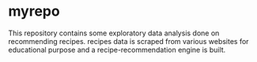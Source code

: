 # myrepo
This repository contains some exploratory data analysis done on recommending recipes.
recipes data is scraped from various websites for educational purpose and a recipe-recommendation engine is built.
